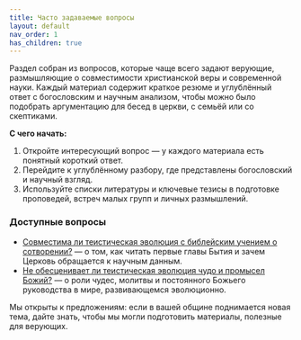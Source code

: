```yaml
---
title: Часто задаваемые вопросы
layout: default
nav_order: 1
has_children: true
---
```


Раздел собран из вопросов, которые чаще всего задают верующие, размышляющие о совместимости христианской веры и современной науки. Каждый материал содержит краткое резюме и углублённый ответ с богословским и научным анализом, чтобы можно было подобрать аргументацию для бесед в церкви, с семьёй или со скептиками.

**С чего начать:**

1. Откройте интересующий вопрос — у каждого материала есть понятный короткий ответ.
2. Перейдите к углублённому разбору, где представлены богословский и научный взгляд.
3. Используйте списки литературы и ключевые тезисы в подготовке проповедей, встреч малых групп и личных размышлений.

### Доступные вопросы

- [Совместима ли теистическая эволюция с библейским учением о сотворении?](compatibility-bible.html) — о том, как читать первые главы Бытия и зачем Церковь обращается к научным данным.
- [Не обесценивает ли теистическая эволюция чудо и промысел Божий?](divine-action.html) — о роли чудес, молитвы и постоянного Божьего руководства в мире, развивающемся эволюционно.

Мы открыты к предложениям: если в вашей общине поднимается новая тема, дайте знать, чтобы мы могли подготовить материалы, полезные для верующих.
